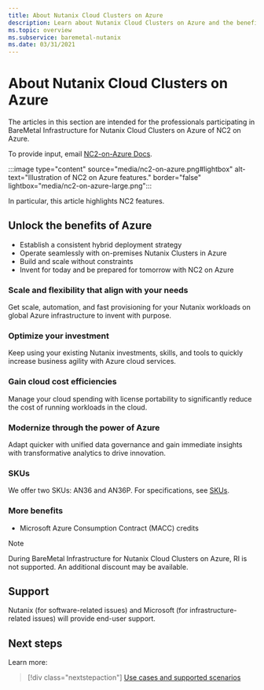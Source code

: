 ```yaml
---
title: About Nutanix Cloud Clusters on Azure
description: Learn about Nutanix Cloud Clusters on Azure and the benefits it offers.
ms.topic: overview
ms.subservice: baremetal-nutanix
ms.date: 03/31/2021
---
```


# About Nutanix Cloud Clusters on Azure

The articles in this section are intended for the professionals participating in BareMetal Infrastructure for Nutanix Cloud Clusters on Azure of NC2 on Azure.

 To provide input, email [NC2-on-Azure Docs](mailto:AzNutanixPM@microsoft.com).

:::image type="content" source="media/nc2-on-azure.png#lightbox" alt-text="Illustration of NC2 on Azure features." border="false" lightbox="media/nc2-on-azure-large.png":::

In particular, this article highlights NC2 features. 

## Unlock the benefits of Azure

* Establish a consistent hybrid deployment strategy
* Operate seamlessly with on-premises Nutanix Clusters in Azure
* Build and scale without constraints
* Invent for today and be prepared for tomorrow with NC2 on Azure

### Scale and flexibility that align with your needs

Get scale, automation, and fast provisioning for your Nutanix workloads on global Azure infrastructure to invent with purpose.

### Optimize your investment

Keep using your existing Nutanix investments, skills, and tools to quickly increase business agility with Azure cloud services.

### Gain cloud cost efficiencies

Manage your cloud spending with license portability to significantly reduce the cost of running workloads in the cloud.

### Modernize through the power of Azure

Adapt quicker with unified data governance and gain immediate insights with transformative analytics to drive innovation.

### SKUs

We offer two SKUs: AN36 and AN36P. For specifications, see [SKUs](skus.md).

### More benefits

* Microsoft Azure Consumption Contract (MACC) credits

> [!NOTE]
> During BareMetal Infrastructure for Nutanix Cloud Clusters on Azure, RI is not supported.
An additional discount may be available.

## Support

Nutanix (for software-related issues) and Microsoft (for infrastructure-related issues) will provide end-user support.

## Next steps

Learn more:

> [!div class="nextstepaction"]
> [Use cases and supported scenarios](use-cases-and-supported-scenarios.md)

